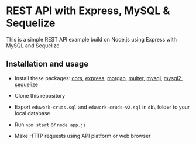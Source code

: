 # REST API with Express, MySQL & Sequelize

This is a simple REST API example build on Node.js using Express with MySQL and Sequelize

## Installation and usage

* Install these packages: [cors](https://www.npmjs.com/package/cors), [express](https://www.npmjs.com/package/express), [morgan](https://www.npmjs.com/package/morgan), [multer](https://www.npmjs.com/package/multer), [mysql](https://www.npmjs.com/package/mysql), [mysql2](https://www.npmjs.com/package/mysql2), [sequelize](https://www.npmjs.com/package/sequelize)

* Clone this repository
* Export `eduwork-cruds.sql` and `eduwork-cruds-v2.sql` in `db\` folder to your local database
* Run `npm start` or `node app.js`
* Make HTTP requests using API platform or web browser
